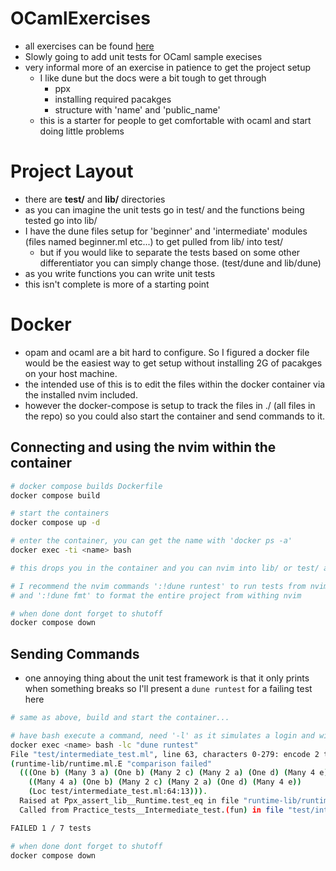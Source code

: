 # OCamlExercises

- all exercises can be found [here](https://ocaml.org/exercises)
- Slowly going to add unit tests for OCaml sample execises
- very informal more of an exercise in patience to get the project setup
    - I like dune but the docs were a bit tough to get through
        - ppx
        - installing required pacakges
        - structure with 'name' and 'public_name'
    - this is a starter for people to get comfortable with ocaml and start doing little problems

# Project Layout

- there are **test/** and **lib/** directories
- as you can imagine the unit tests go in test/ and the functions being tested go into lib/
- I have the dune files setup for 'beginner' and 'intermediate' modules (files named beginner.ml etc...) to get pulled from lib/ into test/
    - but if you would like to separate the tests based on some other differentiator you can simply change those. (test/dune and lib/dune)
- as you write functions you can write unit tests
- this isn't complete is more of a starting point

# Docker

- opam and ocaml are a bit hard to configure. So I figured a docker file would be the easiest way to get setup without installing 2G of pacakges on your host machine.
- the intended use of this is to edit the files within the docker container via the installed nvim included.
- however the docker-compose is setup to track the files in ./ (all files in the repo) so you could also start the container and send commands to it. 

## Connecting and using the nvim within the container

```sh
# docker compose builds Dockerfile
docker compose build

# start the containers
docker compose up -d

# enter the container, you can get the name with 'docker ps -a'
docker exec -ti <name> bash

# this drops you in the container and you can nvim into lib/ or test/ and start editing!

# I recommend the nvim commands ':!dune runtest' to run tests from nvim
# and ':!dune fmt' to format the entire project from withing nvim

# when done dont forget to shutoff
docker compose down
```

## Sending Commands

- one annoying thing about the unit test framework is that it only prints when something breaks so I'll present a `dune runtest` for a failing test here

```sh
# same as above, build and start the container...

# have bash execute a command, need '-l' as it simulates a login and will use bashrc
docker exec <name> bash -lc "dune runtest"
File "test/intermediate_test.ml", line 63, characters 0-279: encode 2 threw
(runtime-lib/runtime.ml.E "comparison failed"
  (((One b) (Many 3 a) (One b) (Many 2 c) (Many 2 a) (One d) (Many 4 e)) vs
    ((Many 4 a) (One b) (Many 2 c) (Many 2 a) (One d) (Many 4 e))
    (Loc test/intermediate_test.ml:64:13))).
  Raised at Ppx_assert_lib__Runtime.test_eq in file "runtime-lib/runtime.ml", line 95, characters 22-69
  Called from Practice_tests__Intermediate_test.(fun) in file "test/intermediate_test.ml", line 64, characters 13-28

FAILED 1 / 7 tests

# when done dont forget to shutoff
docker compose down
```
